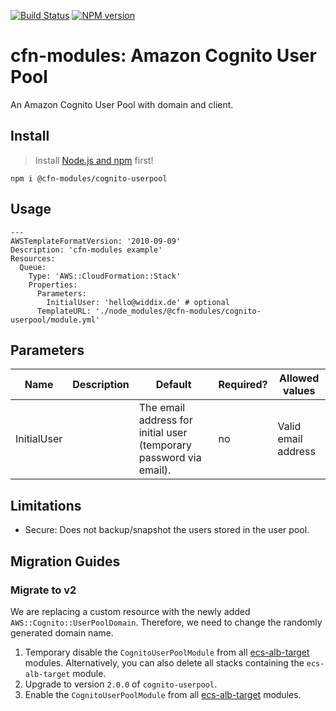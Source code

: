 [![Build Status](https://travis-ci.org/cfn-modules/cognito-userpool.svg?branch=master)](https://travis-ci.org/cfn-modules/cognito-userpool)
[![NPM version](https://img.shields.io/npm/v/@cfn-modules/cognito-userpool.svg)](https://www.npmjs.com/package/@cfn-modules/cognito-userpool)

# cfn-modules: Amazon Cognito User Pool

An Amazon Cognito User Pool with domain and client.


## Install

> Install [Node.js and npm](https://nodejs.org/) first!

```
npm i @cfn-modules/cognito-userpool
```

## Usage

```
---
AWSTemplateFormatVersion: '2010-09-09'
Description: 'cfn-modules example'
Resources:
  Queue:
    Type: 'AWS::CloudFormation::Stack'
    Properties:
      Parameters:
        InitialUser: 'hello@widdix.de' # optional
      TemplateURL: './node_modules/@cfn-modules/cognito-userpool/module.yml'
```

## Parameters

<table>
  <thead>
    <tr>
      <th>Name</th>
      <th>Description</th>
      <th>Default</th>
      <th>Required?</th>
      <th>Allowed values</th>
    </tr>
  </thead>
  <tbody>
    <tr>
      <td>InitialUser</td>
      <td></td>
      <td>The email address for initial user (temporary password via email).</td>
      <td>no</td>
      <td>Valid email address</td>
    </tr>
  </tbody>
</table>

## Limitations

* Secure: Does not backup/snapshot the users stored in the user pool.

## Migration Guides

### Migrate to v2

We are replacing a custom resource with the newly added `AWS::Cognito::UserPoolDomain`. Therefore, we need to change the randomly generated domain name. 

1. Temporary disable the `CognitoUserPoolModule` from all [ecs-alb-target](https://github.com/cfn-modules/ecs-alb-target) modules. Alternatively, you can also delete all stacks containing the `ecs-alb-target` module.
1. Upgrade to version `2.0.0` of `cognito-userpool`.
1. Enable the `CognitoUserPoolModule` from all [ecs-alb-target](https://github.com/cfn-modules/ecs-alb-target) modules.
